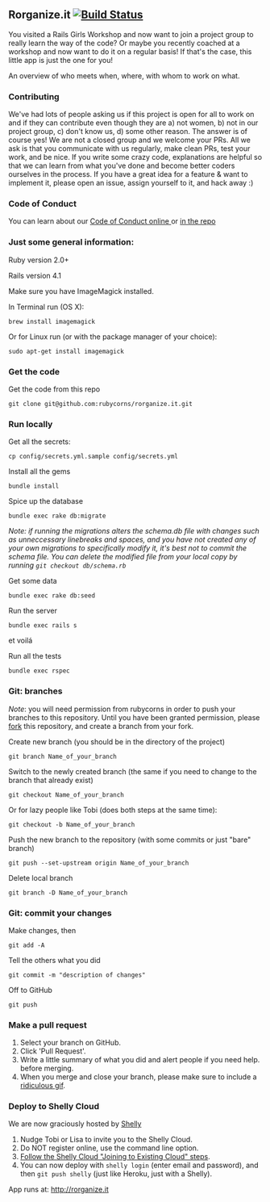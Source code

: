 
## Rorganize.it [![Build Status](https://travis-ci.org/rubycorns/rorganize.it.svg?branch=master)](https://travis-ci.org/rubycorns/rorganize.it)

You visited a Rails Girls Workshop and now want to join a project group to really learn the way of the code? Or maybe you recently coached at a workshop and now want to do it on a regular basis! If that's the case, this little app is just the one for you!

An overview of who meets when, where, with whom to work on what.

### Contributing

We've had lots of people asking us if this project is open for all to work on and if they can contribute
even though they are a) not women, b) not in our project group, c) don't know us, d) some other reason. The answer is of course yes! We are not a closed group and we welcome your PRs. All we ask is that you communicate with us regularly, make clean PRs, test your work, and be nice. If you write some crazy code, explanations are helpful so that we can learn
from what you've done and become better coders ourselves in the process. If you have a great idea for a feature & want to implement it, please open an issue, assign yourself to it, and hack away :)

### Code of Conduct

You can learn about our [Code of Conduct online ](http://rorganize.it/conduct) or [in the repo](https://github.com/rubycorns/rorganize.it/blob/master/CODE_OF_CONDUCT.md)

### Just some general information:

Ruby version 2.0+

Rails version 4.1

Make sure you have ImageMagick installed.

In Terminal run (OS&nbsp;X):

    brew install imagemagick
    
Or for Linux run (or with the package manager of your choice):

    sudo apt-get install imagemagick

### Get the code
Get the code from this repo

    git clone git@github.com:rubycorns/rorganize.it.git


### Run locally

Get all the secrets:

    cp config/secrets.yml.sample config/secrets.yml
    
Install all the gems

    bundle install

Spice up the database

    bundle exec rake db:migrate
*Note: if running the migrations alters the schema.db file with changes such as unneccessary linebreaks and spaces, and you have not created any of your own migrations to specifically modify it, it's best not to commit the schema file. You can delete the modified file from your local copy by running `git checkout db/schema.rb`*

Get some data

    bundle exec rake db:seed

Run the server

    bundle exec rails s

et voilá

Run all the tests 

    bundle exec rspec


### Git: branches 
*Note*: you will need permission from rubycorns in order to push your branches to this repository. 
Until you have been granted permission, please [fork](https://help.github.com/articles/fork-a-repo/) this repository, 
and create a branch from your fork.  

Create new branch (you should be in the directory of the project) 
    
    git branch Name_of_your_branch
    
Switch to the newly created branch (the same if you need to change to the branch that already exist) 
    
    git checkout Name_of_your_branch

Or for lazy people like Tobi (does both steps at the same time):
    
    git checkout -b Name_of_your_branch    

Push the new branch to the repository (with some commits or just "bare" branch) 
    
    git push --set-upstream origin Name_of_your_branch
    
Delete local branch

    git branch -D Name_of_your_branch
    
    
### Git: commit your changes
Make changes, then 
    
    git add -A

Tell the others what you did
    
    git commit -m "description of changes"

Off to GitHub
    
    git push
    
### Make a pull request
1. Select your branch on GitHub.
2. Click 'Pull Request'.
3. Write a little summary of what you did and alert people if you need help.
before merging.
4. When you merge and close your branch, please make sure to include a [ridiculous gif](https://github.com/rubycorns/RailsGirlsApp/pull/281#issuecomment-64454385). 

### Deploy to Shelly Cloud

We are now graciously hosted by [Shelly](https://shellycloud.com/)

1. Nudge Tobi or Lisa to invite you to the Shelly Cloud.
1. Do NOT register online, use the command line option.
1. [Follow the Shelly Cloud "Joining to Existing Cloud" steps](https://shellycloud.com/documentation/joining_existing_cloud).
1. You can now deploy with `shelly login` (enter email and password), and then `git push shelly` (just like Heroku, just with a Shelly).

App runs at: http://rorganize.it
